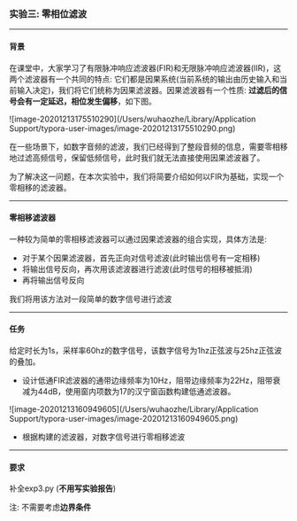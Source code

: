 ### 实验三: 零相位滤波

------

#### 背景

在课堂中，大家学习了有限脉冲响应滤波器(FIR)和无限脉冲响应滤波器(IIR)，这两个滤波器有一个共同的特点: 它们都是因果系统(当前系统的输出由历史输入和当前输入决定)，我们将它们统称为因果滤波器。因果滤波器有一个性质: **过滤后的信号会有一定延迟，相位发生偏移**，如下图。

![image-20201213175510290](/Users/wuhaozhe/Library/Application Support/typora-user-images/image-20201213175510290.png)

在一些场景下，如数字音频的滤波，我们已经得到了整段音频的信息，需要零相移地过滤高频信号，保留低频信号，此时我们就无法直接使用因果滤波器了。

为了解决这一问题，在本次实验中，我们将简要介绍如何以FIR为基础，实现一个零相移的滤波器。

------

#### 零相移滤波器

一种较为简单的零相移滤波器可以通过因果滤波器的组合实现，具体方法是:

- 对于某个因果滤波器，首先正向对信号滤波(此时输出信号有一定相移)
- 将输出信号反向，再次用该滤波器进行滤波(此时信号的相移被抵消)
- 再将输出信号反向

我们将用该方法对一段简单的数字信号进行滤波

------

#### 任务

给定时长为1s，采样率60hz的数字信号，该数字信号为1hz正弦波与25hz正弦波的叠加。

- 设计低通FIR滤波器的通带边缘频率为10Hz，阻带边缘频率为22Hz，阻带衰减为44dB，使用窗内项数为17的汉宁窗函数构建低通滤波器。

![image-20201213160949605](/Users/wuhaozhe/Library/Application Support/typora-user-images/image-20201213160949605.png)

- 根据构建的滤波器，对数字信号进行零相移滤波

------

#### 要求

补全exp3.py (**不用写实验报告**)

注: 不需要考虑**边界条件**